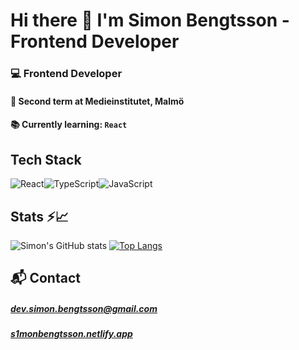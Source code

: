 # Hi there 👋 I'm Simon Bengtsson - Frontend Developer 

### 💻 Frontend Developer
#### 🌱 Second term at Medieinstitutet, Malmö
#### 📚 Currently learning: `React`


## Tech Stack

<!--
[![My Skills](https://skillicons.dev/icons?i=html,css,bootstrap,js,ts,nodejs,mysql,mongodb,express,prisma,postman,figma)](https://skillicons.dev)
-->

![React](https://img.shields.io/badge/react-%2320232a.svg?style=for-the-badge&logo=react&logoColor=%2361DAFB)![TypeScript](https://img.shields.io/badge/typescript-%23007ACC.svg?style=for-the-badge&logo=typescript&logoColor=white)![JavaScript](https://img.shields.io/badge/javascript-%23323330.svg?style=for-the-badge&logo=javascript&logoColor=%23F7DF1E)

## Stats ⚡️📈

![Simon's GitHub stats](https://github-readme-stats.vercel.app/api?username=s1monbengtsson&show_icons=true&theme=material-palenight)
<a href="">[![Top Langs](https://github-readme-stats.vercel.app/api/top-langs/?username=s1monbengtsson&layout=compact&theme=material-palenight)](https://github.com/s1monbengtsson/github-readme-stats)</a>

## 📬 Contact
##### dev.simon.bengtsson@gmail.com
##### <a href="https://s1monbengtsson.netlify.app/" target="_blank">s1monbengtsson.netlify.app</a>

<!--
**s1monbengtsson/s1monbengtsson** is a ✨ _special_ ✨ repository because its `README.md` (this file) appears on your GitHub profile.

Here are some ideas to get you started:

- 🔭 I’m currently working on ...
- 🌱 I’m currently learning ...
- 👯 I’m looking to collaborate on ...
- 🤔 I’m looking for help with ...
- 💬 Ask me about ...
- 📫 How to reach me: ...
- 😄 Pronouns: ...
- ⚡ Fun fact: ...
-->
